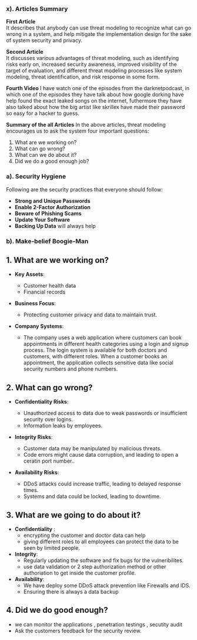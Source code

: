 ### x). Articles Summary

**First Article**  
It describes that anybody can use threat modeling to recognize what can go wrong in a system, and help mitigate the implementation design for the sake of system security and privacy.

**Second Article**  
It discusses various advantages of threat modeling, such as identifying risks early on, increased security awareness, improved visibility of the target of evaluation, and different threat modeling processes like system modeling, threat identification, and risk response in some form.

 


**Fourth Video**
I have watch one of the episodes from the darknetpodcast, in which one of the episodes they have talk about how google dorking have help found the exact leaked songs on the internet, futhermore they have also talked about how the big artist like skrillex have made their password so easy for a hacker to guess.

**Summary of the all Articles**
In the above articles, threat modeling encourages us to ask the system four important questions:
1. What are we working on?
2. What can go wrong?
3. What can we do about it?
4. Did we do a good enough job?

### a). Security Hygiene

Following are the security practices that everyone should follow:

- **Strong and Unique Passwords**
- **Enable 2-Factor Authorization**
- **Beware of Phishing Scams**
- **Update Your Software**
- **Backing Up Data** will always help

### b). Make-belief Boogie-Man


## 1. What are we working on?

- **Key Assets**:
  - Customer health data
  - Financial records

- **Business Focus**:
  - Protecting customer privacy and data to maintain trust.

- **Company Systems**:
  - The company uses a web application where customers can book appointments in different health categories using a login and signup process. The login system is available for both doctors and customers, with different roles. When a customer books an appointment, the application collects sensitive data like social security numbers and phone numbers.

## 2. What can go wrong?

- **Confidentiality Risks**:
  - Unauthorized access to data due to weak passwords or insufficient security over logins.
  - Information leaks by employees.

- **Integrity Risks**:
  - Customer data may be manipulated by malicious threats.
  - Code errors might cause data corruption, and leading to open a ceratin port number..

- **Availability Risks**:
  - DDoS attacks could increase traffic, leading to delayed response times.
  - Systems and data could be locked, leading to downtime.

## 3. What are we going to do about it?
- **Confidentiality** :
    - encrypting the customer and doctor data can help
    - giving different roles to all employees can protect the data to be seen by limited people.
- **Integrity**:
    - Regularly updating the software and fix bugs for the vulneribilites.
    - use data validation or 2 step authorization method or other authoriation to get inside the customer profile.
- **Availability**:
    - We have deploy some DDoS attack prevention like Firewalls and IDS.
    - Ensuring there is always a data backup
## 4. Did we do good enough?
- we can monitor the applications , penetration testings , secutity audit
- Ask the customers feedback for the security review.
